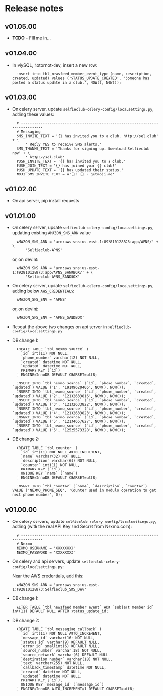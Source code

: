 # Release notes

## v01.05.00

- **TODO** - FIll me in...


## v01.04.00

- In MySQL, hotornot-dev, insert a new row:

        insert into tbl_newsfeed_member_event_type (name, description, created, updated) values ('STATUS_UPDATE_CREATED', 'Someone has posted a status update in a club.', NOW(), NOW());


## v01.03.00

- On celery server, update `selfieclub-celery-config/localsettings.py`, adding these values:

        # -----------------------------------------------------------------------------
        # Messaging
        SMS_INVITE_TEXT = '{} has invited you to a club. http://sel.club' + \
            ' Reply YES to receive SMS alerts.'
        SMS_THANKS_TEXT = 'Thanks for signing up. Download Selfieclub now' + \
            ' http://sel.club'
        PUSH_INVITE_TEXT = '{} has invited you to a club.'
        PUSH_JOIN_TEXT = '{} has joined your {} club!'
        PUSH_UPDATE_TEXT = '{} has updated their status.'
        MOJI_SMS_INVITE_TEXT = u'{}: {} - getmoji.me'


## v01.02.00

- On api server, pip install requests


## v01.01.00

- On celery server, update `selfieclub-celery-config/localsettings.py`, updating existing `AMAZON_SNS_ARN` value:

        AMAZON_SNS_ARN = 'arn:aws:sns:us-east-1:892810128873:app/APNS/' + \
            'Selfieclub-APNS'

    or, on devint:

        AMAZON_SNS_ARN = 'arn:aws:sns:us-east-1:892810128873:app/APNS_SANDBOX/' + \
            'Selfieclub-APNS_SANDBOX'

- On celery server, update `selfieclub-celery-config/localsettings.py`, adding below `AWS_CREDENTIALS`:

        AMAZON_SNS_ENV = 'APNS'

    or, on devint:

        AMAZON_SNS_ENV = 'APNS_SANDBOX'

- Repeat the above two changes on api server in `selfieclub-config/localsettings.py`

- DB change 1:

        CREATE TABLE `tbl_nexmo_source` (
          `id` int(11) NOT NULL,
          `phone_number` varchar(12) NOT NULL,
          `created` datetime NOT NULL,
          `updated` datetime NOT NULL,
          PRIMARY KEY (`id`)
        ) ENGINE=InnoDB DEFAULT CHARSET=utf8;
        
        INSERT INTO `tbl_nexmo_source` (`id`, `phone_number`, `created`, `updated`) VALUE ('1', '19189620405', NOW(), NOW());
        INSERT INTO `tbl_nexmo_source` (`id`, `phone_number`, `created`, `updated`) VALUE ('2', '12132633816', NOW(), NOW());
        INSERT INTO `tbl_nexmo_source` (`id`, `phone_number`, `created`, `updated`) VALUE ('3', '12132633822', NOW(), NOW());
        INSERT INTO `tbl_nexmo_source` (`id`, `phone_number`, `created`, `updated`) VALUE ('4', '12132633823', NOW(), NOW());
        INSERT INTO `tbl_nexmo_source` (`id`, `phone_number`, `created`, `updated`) VALUE ('5', '12134657627', NOW(), NOW());
        INSERT INTO `tbl_nexmo_source` (`id`, `phone_number`, `created`, `updated`) VALUE ('6', '12525573328', NOW(), NOW());

- DB change 2:

        CREATE TABLE `tbl_counter` (
          `id` int(11) NOT NULL AUTO_INCREMENT,
          `name` varchar(32) NOT NULL,
          `description` varchar(64) NOT NULL,
          `counter` int(11) NOT NULL,
          PRIMARY KEY (`id`),
          UNIQUE KEY `name` (`name`)
        ) ENGINE=InnoDB DEFAULT CHARSET=utf8;
        
        INSERT INTO `tbl_counter` (`name`, `description`, `counter`) VALUE ('NEXMO_PHONE_SEQ', 'Counter used in modulo operation to get next phone number', 0);


## v01.00.00

- On celery servers, update `selfieclub-celery-config/localsettings.py`, adding (with the real API Key and Secret from Nexmo.com):

        # -----------------------------------------------------------------------------
        # Nexmo
        NEXMO_USERNAME = 'XXXXXXXX'
        NEXMO_PASSWORD = 'XXXXXXXX' 

- On celery and api servers, update `selfieclub-celery-config/localsettings.py`:

    Near the AWS credentials, add this:

        AMAZON_SNS_ARN = 'arn:aws:sns:us-east-1:892810128873:Selfieclub_SMS_Dev'

- DB change 1:

        ALTER TABLE `tbl_newsfeed_member_event` ADD `subject_member_id` int(11) DEFAULT NULL AFTER status_update_id;

- DB change 2:

        CREATE TABLE `tbl_messaging_callback` (
          `id` int(11) NOT NULL AUTO_INCREMENT,
          `message_id` varchar(16) NOT NULL,
          `status_id` varchar(9) DEFAULT NULL,
          `error_id` smallint(6) DEFAULT NULL,
          `source_number` varchar(18) NOT NULL,
          `source_network` varchar(6) DEFAULT NULL,
          `destination_number` varchar(18) NOT NULL,
          `text` varchar(255) NOT NULL,
          `callback_timestamp` datetime NOT NULL,
          `created` datetime NOT NULL,
          `updated` datetime NOT NULL,
          PRIMARY KEY (`id`),
          UNIQUE KEY `message_id` (`message_id`)
        ) ENGINE=InnoDB AUTO_INCREMENT=1 DEFAULT CHARSET=utf8;
